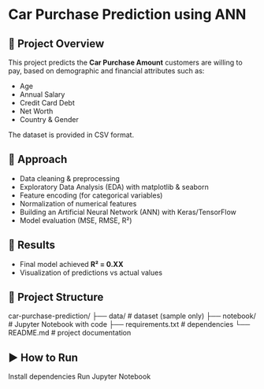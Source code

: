 # Car Purchase Prediction using ANN

## 📌 Project Overview
This project predicts the **Car Purchase Amount** customers are willing to pay, based on demographic and financial attributes such as:
- Age
- Annual Salary
- Credit Card Debt
- Net Worth
- Country & Gender

The dataset is provided in CSV format.

## 🧠 Approach
- Data cleaning & preprocessing
- Exploratory Data Analysis (EDA) with matplotlib & seaborn
- Feature encoding (for categorical variables)
- Normalization of numerical features
- Building an Artificial Neural Network (ANN) with Keras/TensorFlow
- Model evaluation (MSE, RMSE, R²)

## 🚀 Results
- Final model achieved **R² = 0.XX**
- Visualization of predictions vs actual values

## 📂 Project Structure
car-purchase-prediction/
├── data/ # dataset (sample only)
├── notebook/ # Jupyter Notebook with code
├── requirements.txt # dependencies
└── README.md # project documentation

## ▶️ How to Run

Install dependencies
Run Jupyter Notebook
